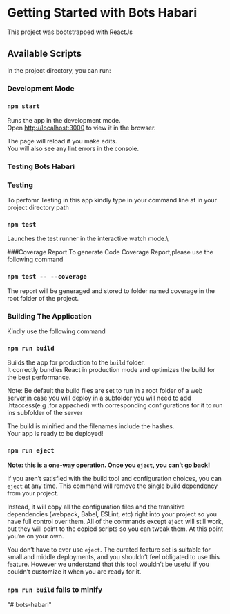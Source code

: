 # Getting Started with Bots Habari

This project was bootstrapped with ReactJs

## Available Scripts

In the project directory, you can run:
### Development Mode
### `npm start`

Runs the app in the development mode.\
Open [http://localhost:3000](http://localhost:3000) to view it in the browser.

The page will reload if you make edits.\
You will also see any lint errors in the console.


### Testing Bots Habari

### Testing
To perfomr Testing in this app kindly type in your command line at in your project directory path
### `npm test`

Launches the test runner in the interactive watch mode.\

###Coverage Report
To generate Code Coverage Report,please use the following command

### `npm test -- --coverage`

The report will be generaged and stored to folder named coverage in the root folder of the project.

### Building The Application
Kindly use the following command
### `npm run build`

Builds the app for production to the `build` folder.\
It correctly bundles React in production mode and optimizes the build for the best performance.

Note: Be default the build files are set to run in a root folder of a web server,in case you will deploy in a subfolder you will need to add .htaccess(e.g .for appached) with corresponding configurations for it to run ins subfolder of the server

The build is minified and the filenames include the hashes.\
Your app is ready to be deployed!

### `npm run eject`

**Note: this is a one-way operation. Once you `eject`, you can’t go back!**

If you aren’t satisfied with the build tool and configuration choices, you can `eject` at any time. This command will remove the single build dependency from your project.

Instead, it will copy all the configuration files and the transitive dependencies (webpack, Babel, ESLint, etc) right into your project so you have full control over them. All of the commands except `eject` will still work, but they will point to the copied scripts so you can tweak them. At this point you’re on your own.

You don’t have to ever use `eject`. The curated feature set is suitable for small and middle deployments, and you shouldn’t feel obligated to use this feature. However we understand that this tool wouldn’t be useful if you couldn’t customize it when you are ready for it.


### `npm run build` fails to minify

"# bots-habari" 
